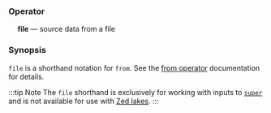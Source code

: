 ### Operator

&emsp; **file** &mdash; source data from a file

### Synopsis

`file` is a shorthand notation for `from`. See the [from operator](from.md) documentation for details.

:::tip Note
The `file` shorthand is exclusively for working with inputs to
[`super`](../../commands/super.md) and is not available for use with [Zed lakes](../../commands/zed.md).
:::
